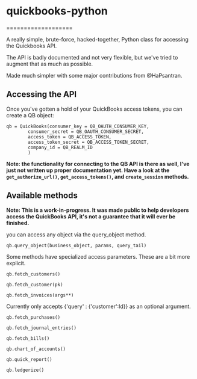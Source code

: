 # quickbooks-python
===================

A really simple, brute-force, hacked-together, Python class for accessing the Quickbooks API. 

The API is badly documented and not very flexible, but we've tried to augment that as much as possible. 

Made much simpler with some major contributions from @HaPsantran.

## Accessing the API

Once you've gotten a hold of your QuickBooks access tokens, you can create a QB object:

    qb = QuickBooks(consumer_key = QB_OAUTH_CONSUMER_KEY, 
            consumer_secret = QB_OAUTH_CONSUMER_SECRET,
            access_token = QB_ACCESS_TOKEN, 
            access_token_secret = QB_ACCESS_TOKEN_SECRET,
            company_id = QB_REALM_ID
            )

__Note: the functionality for connecting to the QB API is there as well, I've just not written up proper documentation yet. Have a look at the `get_authorize_url()`, `get_access_tokens()`, and `create_session` methods.__

## Available methods

__Note: This is a work-in-progress. It was made public to help developers access the QuickBooks API, it's not a guarantee that it will ever be finished.__

you can access any object via the query_object method.

    qb.query_object(business_object, params, query_tail)

Some methods have specialized access parameters. These are a bit more explicit.

    qb.fetch_customers()

    qb.fetch_customer(pk)

    qb.fetch_invoices(args**)

Currently only accepts {'query' : {'customer':Id}} as an optional argument. 

    qb.fetch_purchases()

    qb.fetch_journal_entries()

    qb.fetch_bills()

    qb.chart_of_accounts()

    qb.quick_report()

    qb.ledgerize()